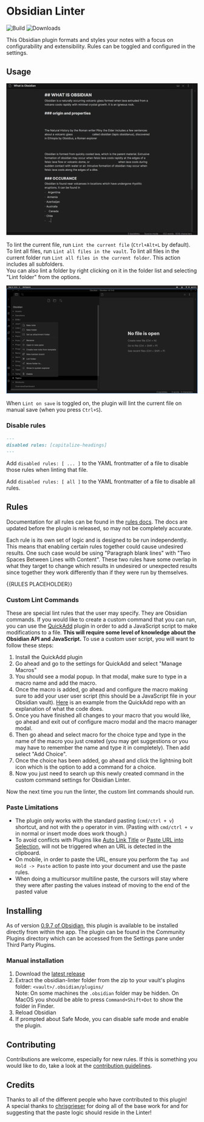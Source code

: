 # Obsidian Linter

![Build](https://github.com/platers/obsidian-linter/actions/workflows/main.yml/badge.svg)
![Downloads](https://img.shields.io/github/downloads/platers/obsidian-linter/total)

This Obsidian plugin formats and styles your notes with a focus on configurability and extensibility.
Rules can be toggled and configured in the settings.

## Usage

![Demo](images/demo.gif)

To lint the current file, run `Lint the current file` (`Ctrl+Alt+L` by default).
To lint all files, run `Lint all files in the vault`.
To lint all files in the current folder run `Lint all files in the current folder`. This action includes all subfolders.  
You can also lint a folder by right clicking on it in the folder list and selecting "Lint folder" from the options.

![Lint folder contents](images/lintfolder.png)

When `Lint on save` is toggled on, the plugin will lint the current file on manual save (when you press `Ctrl+S`).

### Disable rules

```markdown
---
disabled rules: [capitalize-headings]
---
```

Add `disabled rules: [ ... ]` to the YAML frontmatter of a file to disable those rules when linting that file.

Add `disabled rules: [ all ]` to the YAML frontmatter of a file to disable all rules.

## Rules

Documentation for all rules can be found in the [rules docs](https://github.com/platers/obsidian-linter/blob/master/docs/rules.md). The docs are updated before the plugin is released, so may not be completely accurate.

Each rule is its own set of logic and is designed to be run independently. This means that enabling certain rules together could cause undesired results. One such case would be using "Paragraph blank lines" with "Two Spaces Between Lines with Content". These two rules have some overlap in what they target to change which results in undesired or unexpected results since together they work differently than if they were run by themselves.

{{RULES PLACEHOLDER}}

### Custom Lint Commands

These are special lint rules that the user may specify. They are Obsidian commands. If you would like to create a custom command that you can run, you can use the [QuickAdd](https://github.com/chhoumann/quickadd) plugin in order to add a JavaScript script to make modifications to a file. **This will require some level of knowledge about the Obsidian API and JavaScript.** To use a custom user script, you will want to follow these steps:

1. Install the QuickAdd plugin
2. Go ahead and go to the settings for QuickAdd and select "Manage Macros"
3. You should see a modal popup. In that modal, make sure to type in a macro name and add the macro.
4. Once the macro is added, go ahead and configure the macro making sure to add your user user script (this should be a JavaScript file in your Obsidian vault). [Here](https://github.com/chhoumann/quickadd/blob/master/docs/Examples/Macro_LogBookToDailyJournal.md) is an example from the QuickAdd repo with an explanation of what the code does.
5. Once you have finished all changes to your macro that you would like, go ahead and exit out of configure macro modal and the macro manager modal.
6. Then go ahead and select macro for the choice type and type in the name of the macro you just created (you may get suggestions or you may have to remember the name and type it in completely). Then add select "Add Choice".
7. Once the choice has been added, go ahead and click the lightning bolt icon which is the option to add a command for a choice.
8. Now you just need to search up this newly created command in the custom command settings for Obsidian Linter.

Now the next time you run the linter, the custom lint commands should run.

### Paste Limitations
- The plugin only works with the standard pasting (`cmd/ctrl + v`) shortcut, and not with the `p` operator in vim. (Pasting with `cmd/ctrl + v` in normal or insert mode does work though.)
- To avoid conflicts with Plugins like [Auto Link Title](https://obsidian.md/plugins?id=obsidian-auto-link-title) or [Paste URL into Selection](https://obsidian.md/plugins?id=url-into-selection), will not be triggered when an URL is detected in the clipboard.
- On mobile, in order to paste the URL, ensure you perform the `Tap and Hold -> Paste` action to paste into your document and use the paste rules.
- When doing a multicursor multiline paste, the cursors will stay where they were after pasting the values instead of moving to the end of the pasted value

## Installing

As of version [0.9.7 of Obsidian](https://forum.obsidian.md/t/obsidian-release-v0-9-7-insider-build/7628), this plugin is available to be installed directly from within the app. The plugin can be found in the Community Plugins directory which can be accessed from the Settings pane under Third Party Plugins.

### Manual installation

1. Download the [latest release](https://github.com/platers/obsidian-linter/releases/latest)
1. Extract the obsidian-linter folder from the zip to your vault's plugins folder: `<vault>/.obsidian/plugins/`  
Note: On some machines the `.obsidian` folder may be hidden. On MacOS you should be able to press `Command+Shift+Dot` to show the folder in Finder.
1. Reload Obsidian
1. If prompted about Safe Mode, you can disable safe mode and enable the plugin.

## Contributing

Contributions are welcome, especially for new rules. If this is something you would like to do, take a look at the
[contribution guidelines](CONTRIBUTING.md).

## Credits

Thanks to all of the different people who have contributed to this plugin!  
A special thanks to [chrisgrieser](https://github.com/chrisgrieser) for doing all of the base work for and for suggesting that the paste logic should reside in the Linter!
